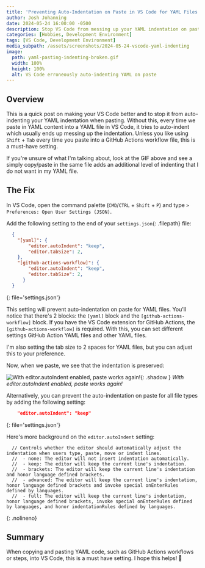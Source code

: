 ```yaml
---
title: 'Preventing Auto-Indentation on Paste in VS Code for YAML Files'
author: Josh Johanning
date: 2024-05-24 16:00:00 -0500
description: Stop VS Code from messing up your YAML indentation on paste
categories: [Hobbies, Development Environment]
tags: [VS Code, Development Environment]
media_subpath: /assets/screenshots/2024-05-24-vscode-yaml-indenting
image:
  path: yaml-pasting-indenting-broken.gif
  width: 100%
  height: 100%
  alt: VS Code erroneously auto-indenting YAML on paste
---
```


## Overview

This is a quick post on making your VS Code better and to stop it from auto-indenting your YAML indentation when pasting. Without this, every time we paste in YAML content into a YAML file in VS Code, it tries to auto-indent which usually ends up messing up the indentation. Unless you like using `Shift` + `Tab` every time you paste into a GitHub Actions workflow file, this is a must-have setting.

If you're unsure of what I'm talking about, look at the GIF above and see a simply copy/paste in the same file adds an additional level of indenting that I do not want in my YAML file.

## The Fix

In VS Code, open the command palette (`CMD`/`CTRL` + `Shift` + `P`) and type `> Preferences: Open User Settings (JSON)`.

Add the following setting to the end of your `settings.json`{: .filepath} file:

```json
  {
    "[yaml]": {
        "editor.autoIndent": "keep",
        "editor.tabSize": 2,
    },
    "[github-actions-workflow]": {
        "editor.autoIndent": "keep",
        "editor.tabSize": 2,
      }
  }
```
{: file='settings.json'}

This setting will prevent auto-indentation on paste for YAML files. You'll notice that there's 2 blocks: the `[yaml]` block and the `[github-actions-workflow]` block. If you have the VS Code extension for GitHub Actions, the `[github-actions-workflow]` is required. With this, you can set different settings GitHub Action YAML files and other YAML files.

I'm also setting the tab size to 2 spaces for YAML files, but you can adjust this to your preference.

Now, when we paste, we see that the indentation is preserved:

![With editor.autoIndent enabled, paste works again!](yaml-pasting-indenting-fixed.gif){: .shadow }
_With editor.autoIndent enabled, paste works again!_

Alternatively, you can prevent the auto-indentation on paste for all file types by adding the following setting:

```json
    "editor.autoIndent": "keep"
```
{: file='settings.json'}

Here's more background on the `editor.autoIndent` setting:

```text
  // Controls whether the editor should automatically adjust the indentation when users type, paste, move or indent lines.
  //  - none: The editor will not insert indentation automatically.
  //  - keep: The editor will keep the current line's indentation.
  //  - brackets: The editor will keep the current line's indentation and honor language defined brackets.
  //  - advanced: The editor will keep the current line's indentation, honor language defined brackets and invoke special onEnterRules defined by languages.
  //  - full: The editor will keep the current line's indentation, honor language defined brackets, invoke special onEnterRules defined by languages, and honor indentationRules defined by languages.
```
{: .nolineno}

## Summary

When copying and pasting YAML code, such as GitHub Actions workflows or steps, into VS Code, this is a must have setting. I hope this helps! 🚀
